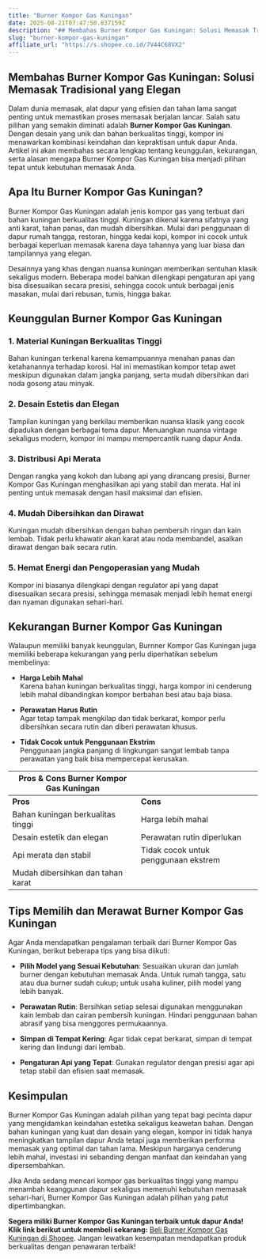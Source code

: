 ```yaml
---
title: "Burner Kompor Gas Kuningan"
date: 2025-08-21T07:47:50.837159Z
description: "## Membahas Burner Kompor Gas Kuningan: Solusi Memasak Tradisional yang Elegan..."
slug: "burner-kompor-gas-kuningan"
affiliate_url: "https://s.shopee.co.id/7V44C68VX2"
---
```

## Membahas Burner Kompor Gas Kuningan: Solusi Memasak Tradisional yang Elegan

Dalam dunia memasak, alat dapur yang efisien dan tahan lama sangat penting untuk memastikan proses memasak berjalan lancar. Salah satu pilihan yang semakin diminati adalah **Burner Kompor Gas Kuningan**. Dengan desain yang unik dan bahan berkualitas tinggi, kompor ini menawarkan kombinasi keindahan dan kepraktisan untuk dapur Anda. Artikel ini akan membahas secara lengkap tentang keunggulan, kekurangan, serta alasan mengapa Burner Kompor Gas Kuningan bisa menjadi pilihan tepat untuk kebutuhan memasak Anda.

## Apa Itu Burner Kompor Gas Kuningan?

Burner Kompor Gas Kuningan adalah jenis kompor gas yang terbuat dari bahan kuningan berkualitas tinggi. Kuningan dikenal karena sifatnya yang anti karat, tahan panas, dan mudah dibersihkan. Mulai dari penggunaan di dapur rumah tangga, restoran, hingga kedai kopi, kompor ini cocok untuk berbagai keperluan memasak karena daya tahannya yang luar biasa dan tampilannya yang elegan.

Desainnya yang khas dengan nuansa kuningan memberikan sentuhan klasik sekaligus modern. Beberapa model bahkan dilengkapi pengaturan api yang bisa disesuaikan secara presisi, sehingga cocok untuk berbagai jenis masakan, mulai dari rebusan, tumis, hingga bakar.

## Keunggulan Burner Kompor Gas Kuningan

### 1. Material Kuningan Berkualitas Tinggi  
Bahan kuningan terkenal karena kemampuannya menahan panas dan ketahanannya terhadap korosi. Hal ini memastikan kompor tetap awet meskipun digunakan dalam jangka panjang, serta mudah dibersihkan dari noda gosong atau minyak.

### 2. Desain Estetis dan Elegan  
Tampilan kuningan yang berkilau memberikan nuansa klasik yang cocok dipadukan dengan berbagai tema dapur. Menuangkan nuansa vintage sekaligus modern, kompor ini mampu mempercantik ruang dapur Anda.

### 3. Distribusi Api Merata  
Dengan rangka yang kokoh dan lubang api yang dirancang presisi, Burner Kompor Gas Kuningan menghasilkan api yang stabil dan merata. Hal ini penting untuk memasak dengan hasil maksimal dan efisien.

### 4. Mudah Dibersihkan dan Dirawat  
Kuningan mudah dibersihkan dengan bahan pembersih ringan dan kain lembab. Tidak perlu khawatir akan karat atau noda membandel, asalkan dirawat dengan baik secara rutin.

### 5. Hemat Energi dan Pengoperasian yang Mudah  
Kompor ini biasanya dilengkapi dengan regulator api yang dapat disesuaikan secara presisi, sehingga memasak menjadi lebih hemat energi dan nyaman digunakan sehari-hari.

## Kekurangan Burner Kompor Gas Kuningan

Walaupun memiliki banyak keunggulan, Burnner Kompor Gas Kuningan juga memiliki beberapa kekurangan yang perlu diperhatikan sebelum membelinya:

- **Harga Lebih Mahal**  
Karena bahan kuningan berkualitas tinggi, harga kompor ini cenderung lebih mahal dibandingkan kompor berbahan besi atau baja biasa.

- **Perawatan Harus Rutin**  
Agar tetap tampak mengkilap dan tidak berkarat, kompor perlu dibersihkan secara rutin dan diberi perawatan khusus.

- **Tidak Cocok untuk Penggunaan Ekstrim**  
Penggunaan jangka panjang di lingkungan sangat lembab tanpa perawatan yang baik bisa mempercepat kerusakan.

| **Pros & Cons Burner Kompor Gas Kuningan** |                                        |
|--------------------------------------------|---------------------------------------|
| **Pros**                                | **Cons**                            |
| Bahan kuningan berkualitas tinggi      | Harga lebih mahal                  |
| Desain estetik dan elegan               | Perawatan rutin diperlukan        |
| Api merata dan stabil                   | Tidak cocok untuk penggunaan ekstrem |
| Mudah dibersihkan dan tahan karat     |                                |

## Tips Memilih dan Merawat Burner Kompor Gas Kuningan

Agar Anda mendapatkan pengalaman terbaik dari Burner Kompor Gas Kuningan, berikut beberapa tips yang bisa diikuti:

- **Pilih Model yang Sesuai Kebutuhan**: Sesuaikan ukuran dan jumlah burner dengan kebutuhan memasak Anda. Untuk rumah tangga, satu atau dua burner sudah cukup; untuk usaha kuliner, pilih model yang lebih banyak.

- **Perawatan Rutin**: Bersihkan setiap selesai digunakan menggunakan kain lembab dan cairan pembersih kuningan. Hindari penggunaan bahan abrasif yang bisa menggores permukaannya.

- **Simpan di Tempat Kering**: Agar tidak cepat berkarat, simpan di tempat kering dan lindungi dari lembab.

- **Pengaturan Api yang Tepat**: Gunakan regulator dengan presisi agar api tetap stabil dan efisien saat memasak.

## Kesimpulan

Burner Kompor Gas Kuningan adalah pilihan yang tepat bagi pecinta dapur yang mengidamkan keindahan estetika sekaligus keawetan bahan. Dengan bahan kuningan yang kuat dan desain yang elegan, kompor ini tidak hanya meningkatkan tampilan dapur Anda tetapi juga memberikan performa memasak yang optimal dan tahan lama. Meskipun harganya cenderung lebih mahal, investasi ini sebanding dengan manfaat dan keindahan yang dipersembahkan.

Jika Anda sedang mencari kompor gas berkualitas tinggi yang mampu menambah keanggunan dapur sekaligus memenuhi kebutuhan memasak sehari-hari, Burner Kompor Gas Kuningan adalah pilihan yang patut dipertimbangkan.

**Segera miliki Burner Kompor Gas Kuningan terbaik untuk dapur Anda! Klik link berikut untuk membeli sekarang:** [Beli Burner Kompor Gas Kuningan di Shopee](https://s.shopee.co.id/7V44C68VX2). Jangan lewatkan kesempatan mendapatkan produk berkualitas dengan penawaran terbaik!
